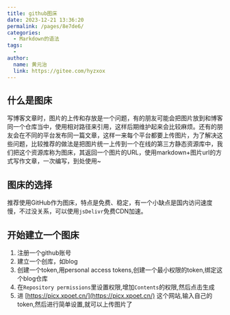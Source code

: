 ```yaml
---
title: github图床
date: 2023-12-21 13:36:20
permalink: /pages/8e7de6/
categories:
  - Markdown的语法
tags:
  - 
author: 
  name: 黄元治
  link: https://gitee.com/hyzxox
---
```

## 什么是图床

写博客文章时，图片的上传和存放是一个问题，有的朋友可能会把图片放到和博客同一个仓库当中，使用相对路径来引用，这样后期维护起来会比较麻烦。还有的朋友会在不同的平台发布同一篇文章，这样一来每个平台都要上传图片，为了解决这些问题，比较推荐的做法是把图片统一上传到一个在线的第三方静态资源库中，我们把这个资源库称为图床，其返回一个图片的URL，使用markdown+图片url的方式写作文章，一次编写，到处使用~

## 图床的选择
推荐使用GitHub作为图床，特点是免费、稳定，有一个小缺点是国内访问速度慢，不过没关系，可以使用`jsDelivr`免费CDN加速。

## 开始建立一个图床
1. 注册一个github账号
2. 建立一个创库，如blog
3. 创建一个token,用personal access tokens,创建一个最小权限的token,绑定这个blog仓库
4. 在`Repository permissions`里设置权限,增加`Contents`的权限,然后点击生成
5. 进 [https://picx.xpoet.cn/](https://picx.xpoet.cn/) 这个网站,输入自己的token,然后进行简单设置,就可以上传图片了